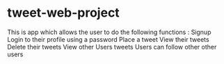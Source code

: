 # tweet-web-project

This is app which allows the user to do the following functions :
Signup
Login to their profile using a password
Place a tweet
View their tweets
Delete their tweets 
View other Users tweets
Users can follow other other users

